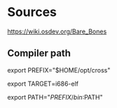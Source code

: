 # Sources
https://wiki.osdev.org/Bare_Bones

## Compiler path
export PREFIX="$HOME/opt/cross"

export TARGET=i686-elf

export PATH="$PREFIX/bin:$PATH"
